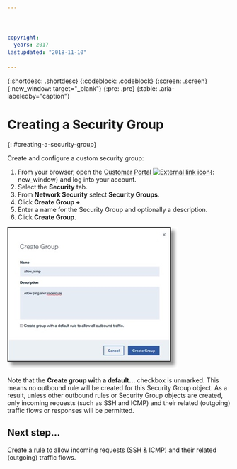```yaml
---



copyright:
  years: 2017
lastupdated: "2018-11-10"

---
```


{:shortdesc: .shortdesc}
{:codeblock: .codeblock}
{:screen: .screen}
{:new_window: target="_blank"}
{:pre: .pre}
{:table: .aria-labeledby="caption"}

# Creating a Security Group
{: #creating-a-security-group}

Create and configure a custom security group:

1. From your browser, open the [Customer Portal ![External link icon](../../icons/launch-glyph.svg "External link icon")](https://control.softlayer.com/){: new_window} and log into your account.
2.	Select the **Security** tab.
3. From **Network Security** select **Security Groups**.
4.	Click **Create Group +**.
5.	Enter a name for the Security Group and optionally a description.
6. Click **Create Group**.

![Create a Security Group](./images/create_sg.jpg)

Note that the **Create group with a default…** checkbox is unmarked. This means no outbound rule will be created for this Security Group object. As a result, unless other outbound rules or Security Group objects are created, only incoming requests (such as SSH and ICMP) and their related (outgoing) traffic flows or responses will be permitted.

## Next step...
[Create a rule](/docs/infrastructure/security-groups?topic=security-groups-creating-a-new-rule) to allow incoming requests (SSH & ICMP) and their related (outgoing) traffic flows.  